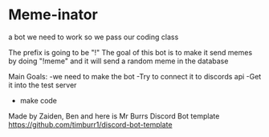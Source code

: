 # Meme-inator
a bot we need to work so we pass our coding class

The prefix is going to be "!"
The goal of this bot is to make it send memes by doing "!meme"
and it will send a random meme in the database

Main Goals:
-we need to make the bot
-Try to connect it to discords api
-Get it into the test server
- make code

Made by Zaiden, Ben and 
here is Mr Burrs Discord Bot template
https://github.com/timburr1/discord-bot-template

